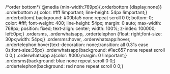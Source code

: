 <HTML>
<head>
<b:skin> 
 /*order bottom*/ 
@media (min-width:769px){.orderbottom {display:none}} 
.orderbottom a{ color: #fff !important; line-height: 54px !important;} .orderbottom{ background: #00bfa5 none repeat scroll 0 0; bottom: 0; color: #fff; font-weight: 400; line-height: 54px; margin: 0 auto; max-width: 768px; position: fixed; text-align: center; width: 100%; z-index: 100000; left:0px;} .ordersms, .orderwhatsapp, 
.ordertelephon {float: right;font-size: 30px;width: 54px;} .ordersms:hover, 
.orderwhatsapp:hover, 
.ordertelephon:hover{text-decoration: none;transition: all 0.31s ease 0s;font-size:35px} .orderwhatsapp{background: #1ec657 none repeat scroll 0 0;} 
.orderwhatsapp a{color: #000;margin: 0 !important;} .ordersms{background: blue none repeat scroll 0 0;} .ordertelephon{background: red none repeat scroll 0 0;}
</b:skin>
<script src='http://ajax.googleapis.com/ajax/libs/jquery/1.8.3/jquery.min.js' type='text/javascript'/>
</head>
<body>
</body>
</HTML>
